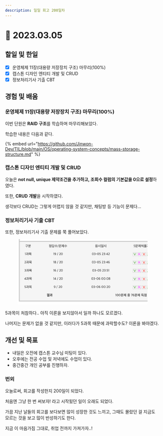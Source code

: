 ```yaml
---
description: 일일 회고 200일차
---
```


# 🥳 2023.03.05

## 할일 및 한일&#x20;

* [x] 운영체제 11장(대용량 저장장치 구조) 마무리(100%)&#x20;
* [x] 캡스톤 디자인 엔티티 개발 및 CRUD&#x20;
* [x] 정보처리기사 기출 CBT&#x20;

## 경험 및 배움&#x20;

### 운영체제 11장(대용량 저장장치 구조) 마무리(100%)&#x20;

이번 단원은 **RAID 구조**를 학습하며 마무리해보았다.

학습한 내용은 다음과 같다.

{% embed url="https://github.com/Jinwon-Dev/TIL/blob/main/OS/operating-system-concepts/mass-storage-structure.md" %}

### 캡스톤 디자인 엔티티 개발 및 CRUD&#x20;

오늘은 **not null, unique 제약조건을 추가하고, 조회수 컬럼의 기본값을 0으로 설정**하였다.

또한, **CRUD 개발**을 시작하였다.

생각보다 CRUD는 그렇게 어렵지 않을 것 같지만, 채팅방 등 기능이 문제다...

### 정보처리기사 기출 CBT&#x20;

또한, 정보처리기사 기출 문제를 쭉 풀어보았다.

<figure><img src="../.gitbook/assets/image.png" alt=""><figcaption></figcaption></figure>

5과목이 처참하다.. 아직 이론을 보지않아서 일까 하나도 모르겠다.

나머지는 문제가 없을 것 같지만, 이러다가 5과목 때문에 과락할수도? 이론을 봐야겠다.

## 개선 및 목표&#x20;

* 내일은 오전에 캡스톤 교수님 미팅이 있다.&#x20;
* 오후에는 전공 수업 및 저녁에도 수업이 있다.&#x20;
* 중간중간 개인 공부를 진행하자.&#x20;

### 번외&#x20;

오늘로써, 회고를 작성한지 200일이 되었다.

처음엔 그냥 한 번 써보자! 라고 시작됬던 일이 오래도 되었다.

가끔 지난 날들의 회고를 보다보면 많이 성장한 것도 느끼고, 그때도 몰랐던 걸 지금도 모르는 것을 보고 많이 반성하기도 한다.

지금 이 마음가짐 그대로, 취업 전까지 가져가자..!

